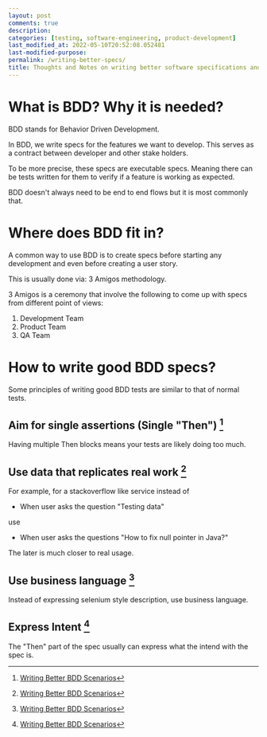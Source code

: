 ```yaml
---
layout: post
comments: true
description:
categories: [testing, software-engineering, product-development]
last_modified_at: 2022-05-10T20:52:08.052481
last-modified-purpose:
permalink: /writing-better-specs/
title: Thoughts and Notes on writing better software specifications and BDD
---
```


# What is BDD? Why it is needed?

BDD stands for Behavior Driven Development.

In BDD, we write specs for the features we want to develop. This serves as a contract between developer and other stake holders.

To be more precise, these specs are executable specs. Meaning there can be tests written for them to verify if a feature is working as expected.

BDD doesn't always need to be end to end flows but it is most commonly that.

# Where does BDD fit in?

A common way to use BDD is to create specs before starting any development and even before creating a user story.

This is usually done via: 3 Amigos methodology.

3 Amigos is a ceremony that involve the following to come up with specs from different point of views:

1. Development Team
2. Product Team
3. QA Team 

# How to write good BDD specs?

Some principles of writing good BDD tests are similar to that of normal tests.

## Aim for single assertions (Single "Then") [^1]

Having multiple Then blocks means your tests are likely doing too much.

## Use data that replicates real work [^1]

For example, for a stackoverflow like service instead of 
- When user asks the question "Testing data"

use

- When user asks the questions "How to fix null pointer in Java?"

The later is much closer to real usage.

## Use business language [^1]

Instead of expressing selenium style description, use business language.

## Express Intent [^1]

The "Then" part of the spec usually can express what the intend with the spec is.


[^1]: [Writing Better BDD Scenarios](https://www.youtube.com/watch?v=awwFfCYoGFQ)
